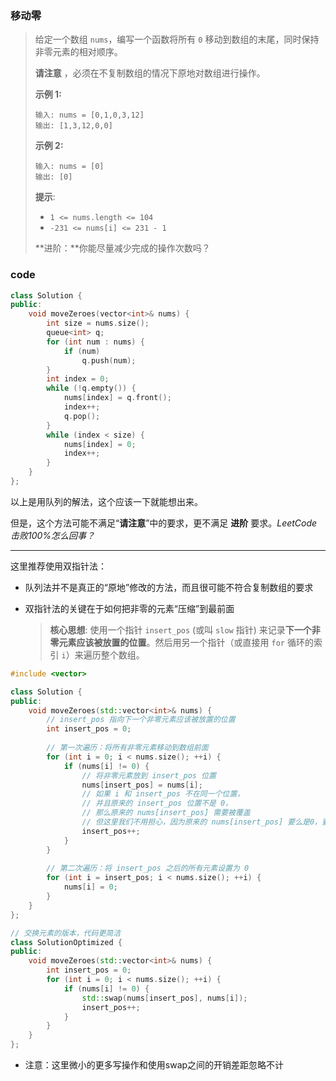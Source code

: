 ### 移动零



>  给定一个数组 `nums`，编写一个函数将所有 `0` 移动到数组的末尾，同时保持非零元素的相对顺序。
>
> **请注意** ，必须在不复制数组的情况下原地对数组进行操作。
>
>  
>
> **示例 1:**
>
> ```
> 输入: nums = [0,1,0,3,12]
> 输出: [1,3,12,0,0]
> ```
>
> **示例 2:**
>
> ```
> 输入: nums = [0]
> 输出: [0]
> ```
>
>  
>
> **提示**:
>
> - `1 <= nums.length <= 104`
> - `-231 <= nums[i] <= 231 - 1`
>
>  
>
> **进阶：**你能尽量减少完成的操作次数吗？



### code

```C++
class Solution {
public:
    void moveZeroes(vector<int>& nums) {
        int size = nums.size();
        queue<int> q;
        for (int num : nums) {
            if (num)
                q.push(num);
        }
        int index = 0;
        while (!q.empty()) {
            nums[index] = q.front();
            index++;
            q.pop();
        }
        while (index < size) {
            nums[index] = 0;
            index++;
        }
    }
};
```

以上是用队列的解法，这个应该一下就能想出来。

但是，这个方法可能不满足“**请注意**”中的要求，更不满足 **进阶** 要求。*LeetCode 击败100%怎么回事？*

---

这里推荐使用双指针法：

- 队列法并不是真正的“原地”修改的方法，而且很可能不符合复制数组的要求

- 双指针法的关键在于如何把非零的元素“压缩”到最前面

  > **核心思想**: 使用一个指针 `insert_pos` (或叫 `slow` 指针) 来记录**下一个非零元素应该被放置的位置**。然后用另一个指针（或直接用 `for` 循环的索引 `i`）来遍历整个数组。

```C++
#include <vector>

class Solution {
public:
    void moveZeroes(std::vector<int>& nums) {
        // insert_pos 指向下一个非零元素应该被放置的位置
        int insert_pos = 0;
        
        // 第一次遍历：将所有非零元素移动到数组前面
        for (int i = 0; i < nums.size(); ++i) {
            if (nums[i] != 0) {
                // 将非零元素放到 insert_pos 位置
                nums[insert_pos] = nums[i];
                // 如果 i 和 insert_pos 不在同一个位置，
                // 并且原来的 insert_pos 位置不是 0，
                // 那么原来的 nums[insert_pos] 需要被覆盖
                // 但这里我们不用担心，因为原来的 nums[insert_pos] 要么是0，要么就是 nums[i] 自己
                insert_pos++;
            }
        }
        
        // 第二次遍历：将 insert_pos 之后的所有元素设置为 0
        for (int i = insert_pos; i < nums.size(); ++i) {
            nums[i] = 0;
        }
    }
};

// 交换元素的版本，代码更简洁
class SolutionOptimized {
public:
    void moveZeroes(std::vector<int>& nums) {
        int insert_pos = 0;
        for (int i = 0; i < nums.size(); ++i) {
            if (nums[i] != 0) {
                std::swap(nums[insert_pos], nums[i]);
                insert_pos++;
            }
        }
    }
};
```

- 注意：这里微小的更多写操作和使用swap之间的开销差距忽略不计